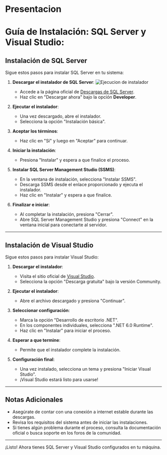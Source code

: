 # Presentacion
# Guía de Instalación: SQL Server y Visual Studio:
## Instalación de SQL Server

Sigue estos pasos para instalar SQL Server en tu sistema:

1. **Descargar el instalador de SQL Server**:
   ![Ejecucion de instalador](imagenes/sql.png "TEjecucionl")

   - Accede a la página oficial de [Descargas de SQL Server](https://www.microsoft.com/en-us/sql-server/sql-server-downloads).
   - Haz clic en "Descargar ahora" bajo la opción **Developer**.

3. **Ejecutar el instalador**:
   - Una vez descargado, abre el instalador.
   - Selecciona la opción "Instalación básica".

4. **Aceptar los términos**:
   - Haz clic en "Sí" y luego en "Aceptar" para continuar.

5. **Iniciar la instalación**:
   - Presiona "Instalar" y espera a que finalice el proceso.

6. **Instalar SQL Server Management Studio (SSMS)**:
   - En la ventana de instalación, selecciona "Instalar SSMS".
   - Descarga SSMS desde el enlace proporcionado y ejecuta el instalador.
   - Haz clic en "Instalar" y espera a que finalice.

7. **Finalizar e iniciar**:
   - Al completar la instalación, presiona "Cerrar".
   - Abre SQL Server Management Studio y presiona "Connect" en la ventana inicial para conectarte al servidor.

---

## Instalación de Visual Studio

Sigue estos pasos para instalar Visual Studio:

1. **Descargar el instalador**:
   - Visita el sitio oficial de [Visual Studio](https://visualstudio.microsoft.com/downloads/).
   - Selecciona la opción "Descarga gratuita" bajo la versión Community.

2. **Ejecutar el instalador**:
   - Abre el archivo descargado y presiona "Continuar".

3. **Seleccionar configuración**:
   - Marca la opción "Desarrollo de escritorio .NET".
   - En los componentes individuales, selecciona ".NET 6.0 Runtime".
   - Haz clic en "Instalar" para iniciar el proceso.

4. **Esperar a que termine**:
   - Permite que el instalador complete la instalación.

5. **Configuración final**:
   - Una vez instalado, selecciona un tema y presiona "Iniciar Visual Studio".
   - ¡Visual Studio estará listo para usarse!

---

## Notas Adicionales

- Asegúrate de contar con una conexión a internet estable durante las descargas.
- Revisa los requisitos del sistema antes de iniciar las instalaciones.
- Si tienes algún problema durante el proceso, consulta la documentación oficial o busca soporte en los foros de la comunidad.

---

¡Listo! Ahora tienes SQL Server y Visual Studio configurados en tu máquina.
                                                                                                                                        
